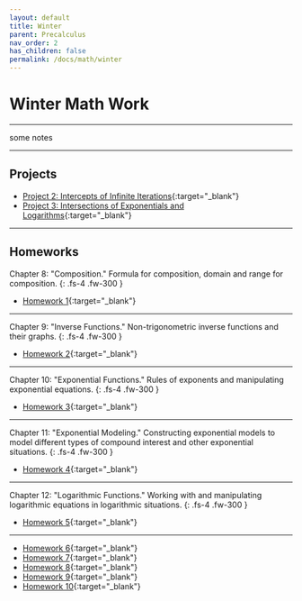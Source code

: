 ```yaml
---
layout: default
title: Winter
parent: Precalculus
nav_order: 2
has_children: false
permalink: /docs/math/winter
---
```


# Winter Math Work

---

some notes

---

## Projects

- [Project 2: Intercepts of Infinite Iterations](https://sahana-sarangi.github.io/hahats/docs/math/winter/winterhw/Project_2_Draft.pdf){:target="_blank"}
- [Project 3: Intersections of Exponentials and Logarithms](https://sahana-sarangi.github.io/hahats/docs/math/winter/winterhw/Project_3_Draft.pdf){:target="_blank"}

---

## Homeworks

Chapter 8: "Composition." Formula for composition, domain and range for composition.
{: .fs-4 .fw-300 }

- [Homework 1](https://sahana-sarangi.github.io/hahats/docs/math/winter/winterhw/hw1.pdf){:target="_blank"}

---

Chapter 9: "Inverse Functions." Non-trigonometric inverse functions and their graphs.
{: .fs-4 .fw-300 }

- [Homework 2](https://sahana-sarangi.github.io/hahats/docs/math/winter/winterhw/hw2.pdf){:target="_blank"}

---

Chapter 10: "Exponential Functions." Rules of exponents and manipulating exponential equations.
{: .fs-4 .fw-300 }

- [Homework 3](https://sahana-sarangi.github.io/hahats/docs/math/winter/winterhw/hw3.pdf){:target="_blank"}

---

Chapter 11: "Exponential Modeling." Constructing exponential models to model different types of compound interest and other exponential situations.
{: .fs-4 .fw-300 }

- [Homework 4](https://sahana-sarangi.github.io/hahats/docs/math/winter/winterhw/hw4.pdf){:target="_blank"}

---

Chapter 12: "Logarithmic Functions." Working with and manipulating logarithmic equations in logarithmic situations.
{: .fs-4 .fw-300 }

- [Homework 5](https://sahana-sarangi.github.io/hahats/docs/math/winter/winterhw/hw5.pdf){:target="_blank"}

---

- [Homework 6](https://sahana-sarangi.github.io/hahats/docs/math/winter/winterhw/hw6.pdf){:target="_blank"}
- [Homework 7](https://sahana-sarangi.github.io/hahats/docs/math/winter/winterhw/hw7.pdf){:target="_blank"}
- [Homework 8](https://sahana-sarangi.github.io/hahats/docs/math/winter/winterhw/hw8.pdf){:target="_blank"}
- [Homework 9](https://sahana-sarangi.github.io/hahats/docs/math/winter/winterhw/hw9.pdf){:target="_blank"}
- [Homework 10](https://sahana-sarangi.github.io/hahats/docs/math/winter/winterhw/hw10.pdf){:target="_blank"}
  





